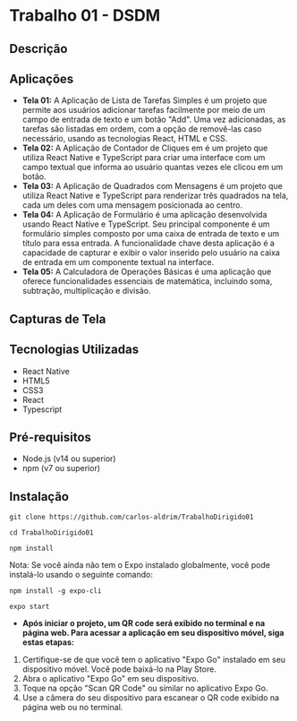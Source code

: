 # Trabalho 01 - DSDM

## Descrição



## Aplicações

- **Tela 01:** A Aplicação de Lista de Tarefas Simples é um projeto que permite aos usuários adicionar tarefas facilmente por meio de um campo de entrada de texto e um botão "Add". Uma vez adicionadas, as tarefas são listadas em ordem, com a opção de removê-las caso necessário, usando as tecnologias React, HTML e CSS.
- **Tela 02:** A Aplicação de Contador de Cliques em é um projeto que utiliza React Native e TypeScript para criar uma interface com um campo textual que informa ao usuário quantas vezes ele clicou em um botão.
- **Tela 03:** A Aplicação de Quadrados com Mensagens é um projeto que utiliza React Native e TypeScript para renderizar três quadrados na tela, cada um deles com uma mensagem posicionada ao centro.
- **Tela 04:** A Aplicação de Formulário é uma aplicação desenvolvida usando React Native e TypeScript. Seu principal componente é um formulário simples composto por uma caixa de entrada de texto e um título para essa entrada. A funcionalidade chave desta aplicação é a capacidade de capturar e exibir o valor inserido pelo usuário na caixa de entrada em um componente textual na interface.
- **Tela 05:** A Calculadora de Operações Básicas é uma aplicação que oferece funcionalidades essenciais de matemática, incluindo soma, subtração, multiplicação e divisão.

## Capturas de Tela

## Tecnologias Utilizadas

- React Native
- HTML5
- CSS3
- React
- Typescript

## Pré-requisitos

- Node.js (v14 ou superior)
- npm (v7 ou superior)

## Instalação

   ```shell
   git clone https://github.com/carlos-aldrim/TrabalhoDirigido01
   ```

  ```shell
  cd TrabalhoDirigido01
  ```

  ```shell
  npm install
  ```

  Nota: Se você ainda não tem o Expo instalado globalmente, você pode instalá-lo usando o seguinte comando:

  ```shell
  npm install -g expo-cli
  ```

  ```shell
  expo start
  ```

- **Após iniciar o projeto, um QR code será exibido no terminal e na página web. Para acessar a aplicação em seu dispositivo móvel, siga estas etapas:**
1. Certifique-se de que você tem o aplicativo "Expo Go" instalado em seu dispositivo móvel. Você pode baixá-lo na Play Store.
2. Abra o aplicativo "Expo Go" em seu dispositivo.
3. Toque na opção "Scan QR Code" ou similar no aplicativo Expo Go.
4. Use a câmera do seu dispositivo para escanear o QR code exibido na página web ou no terminal.
